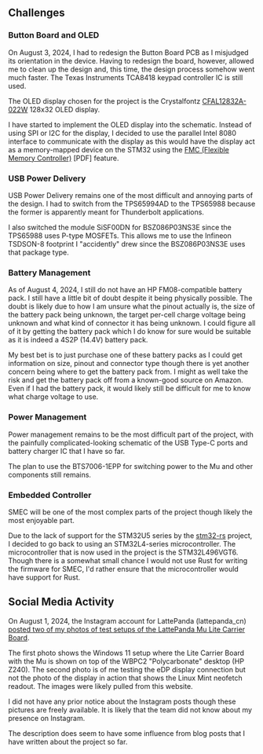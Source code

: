 

## Challenges

### Button Board and OLED
On August 3, 2024, I had to redesign the Button Board PCB as I misjudged its orientation in the device. Having to redesign the board, however, allowed me to clean up the design and, this time, the design process somehow went much faster. The Texas Instruments TCA8418 keypad controller IC is still used. 

The OLED display chosen for the project is the Crystalfontz [CFAL12832A-022W](https://www.crystalfontz.com/product/cfal12832a022w-128x32-small-oled-display) 128x32 OLED display.

I have started to implement the OLED display into the schematic. Instead of using SPI or I2C for the display, I decided to use the parallel Intel 8080 interface to communicate with the display as this would have the display act as a memory-mapped device on the STM32 using the [FMC (Flexible Memory Controller)](https://www.st.com/resource/en/product_training/STM32F7_Memory_FSMC.pdf) [PDF] feature.

### USB Power Delivery
USB Power Delivery remains one of the most difficult and annoying parts of the design. I had to switch from the TPS65994AD to the TPS65988 because the former is apparently meant for Thunderbolt applications.

I also switched the module SiSF00DN for BSZ086P03NS3E since the TPS65988 uses P-type MOSFETs. This allows me to use the Infineon TSDSON-8 footprint I "accidently" drew since the BSZ086P03NS3E uses that package type.

### Battery Management
As of August 4, 2024, I still do not have an HP FM08-compatible battery pack. I still have a little bit of doubt despite it being physically possible. The doubt is likely due to how I am unsure what the pinout actually is, the size of the battery pack being unknown, the target per-cell charge voltage being unknown and what kind of connector it has being unknown. I could figure all of it by getting the battery pack which I do know for sure would be suitable as it is indeed a 4S2P (14.4V) battery pack.

My best bet is to just purchase one of these battery packs as I could get information on size, pinout and connector type though there is yet another concern being where to get the battery pack from. I might as well take the risk and get the battery pack off from a known-good source on Amazon. Even if I had the battery pack, it would likely still be difficult for me to know what charge voltage to use.

### Power Management
Power management remains to be the most difficult part of the project, with the painfully complicated-looking schematic of the USB Type-C ports and battery charger IC that I have so far.

The plan to use the BTS7006-1EPP for switching power to the Mu and other components still remains.

### Embedded Controller
SMEC will be one of the most complex parts of the project though likely the most enjoyable part. 

Due to the lack of support for the STM32U5 series by the [stm32-rs](https://github.com/stm32-rs/stm32-rs) project, I decided to go back to using an STM32L4-series microcontroller. The microcontroller that is now used in the project is the STM32L496VGT6. Though there is a somewhat small chance I would not use Rust for writing the firmware for SMEC, I'd rather ensure that the microcontroller would have support for Rust.

## Social Media Activity
On August 1, 2024, the Instagram account for LattePanda (lattepanda_cn) [posted two of my photos of test setups of the LattePanda Mu Lite Carrier Board](https://www.instagram.com/p/C-ILIotJvlu/).

The first photo shows the Windows 11 setup where the Lite Carrier Board with the Mu is shown on top of the WBPC2 "Polycarbonate" desktop (HP Z240). The second photo is of me testing the eDP display connection but not the photo of the display in action that shows the Linux Mint neofetch readout. The images were likely pulled from this website. 

I did not have any prior notice about the Instagram posts though these pictures are freely available. It is likely that the team did not know about my presence on Instagram.

The description does seem to have some influence from blog posts that I have written about the project so far. 
